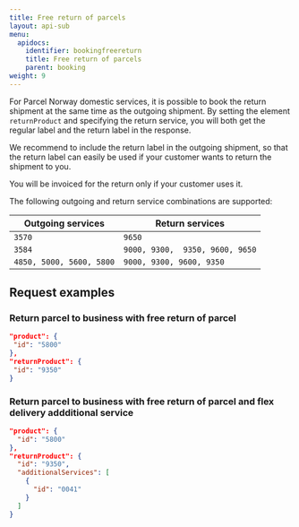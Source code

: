 ```yaml
---
title: Free return of parcels
layout: api-sub
menu:
  apidocs:
    identifier: bookingfreereturn
    title: Free return of parcels
    parent: booking
weight: 9
---
```


For Parcel Norway domestic services, it is possible to book the return shipment at the same time as the outgoing
shipment. By setting the element `returnProduct` and specifying the return service, you will both get the regular label
and the return label in the response.

We recommend to include the return label in the outgoing shipment, so that the return label can easily be used if your customer wants to return the shipment to you. 

You will be invoiced for the return only if your customer uses it.

The following outgoing and return service combinations are supported:

| Outgoing services        | Return services                 |
|--------------------------|---------------------------------|
| `3570`                   | `9650`                          |
| `3584`                   | `9000, 9300,  9350, 9600, 9650` |
| `4850, 5000, 5600, 5800` | `9000, 9300, 9600, 9350`        |

## Request examples


### Return parcel to business with free return of parcel

 ```json
"product": {
  "id": "5800"
},
"returnProduct": {
  "id": "9350"
}
 ```


### Return parcel to business with free return of parcel and flex delivery addditional service

```json
"product": {
  "id": "5800"
},
"returnProduct": {
  "id": "9350",
  "additionalServices": [
    {
      "id": "0041"
    }
  ]
}
```
